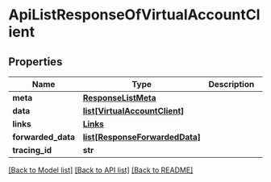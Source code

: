 # ApiListResponseOfVirtualAccountClient

## Properties
Name | Type | Description | Notes
------------ | ------------- | ------------- | -------------
**meta** | [**ResponseListMeta**](ResponseListMeta.md) |  | [optional] 
**data** | [**list[VirtualAccountClient]**](VirtualAccountClient.md) |  | [optional] 
**links** | [**Links**](Links.md) |  | [optional] 
**forwarded_data** | [**list[ResponseForwardedData]**](ResponseForwardedData.md) |  | [optional] 
**tracing_id** | **str** |  | [optional] 

[[Back to Model list]](../README.md#documentation-for-models) [[Back to API list]](../README.md#documentation-for-api-endpoints) [[Back to README]](../README.md)


